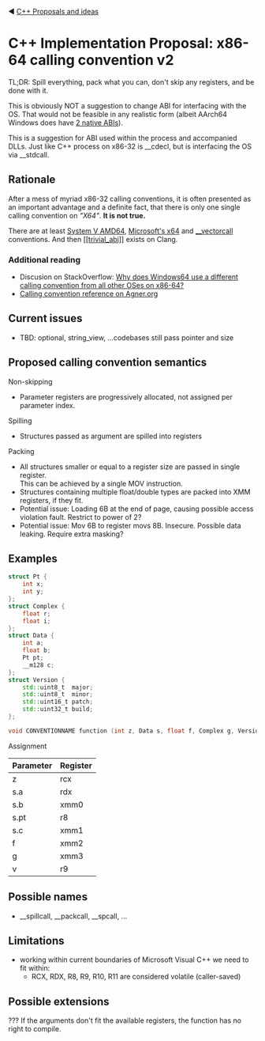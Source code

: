 ﻿:arrow_backward: [C++ Proposals and ideas](README.md)

# C++ Implementation Proposal: x86-64 calling convention v2

TL;DR: Spill everything, pack what you can, don't skip any registers, and be done with it.

This is obviously NOT a suggestion to change ABI for interfacing with the OS.
That would not be feasible in any realistic form
(albeit AArch64 Windows does have [2 native ABIs](https://learn.microsoft.com/en-us/windows/arm/arm64ec)).

This is a suggestion for ABI used within the process and accompanied DLLs.
Just like C++ process on x86-32 is __cdecl, but is interfacing the OS via __stdcall.

## Rationale

After a mess of myriad x86-32 calling conventions, 
it is often presented as an important advantage and a definite fact,
that there is only one single calling convention on *"X64"*.
**It is not true.**

There are at least
[System V AMD64](https://en.wikipedia.org/wiki/X86_calling_conventions?useskin=vector#x86-64_calling_conventions),
[Microsoft's x64](https://learn.microsoft.com/en-us/cpp/build/x64-calling-convention?view=msvc-170)
and
[__vectorcall](https://learn.microsoft.com/en-us/cpp/cpp/vectorcall?view=msvc-170) conventions.
And then [[[trivial_abi]]](https://quuxplusone.github.io/blog/2018/05/02/trivial-abi-101/) exists on Clang.

### Additional reading

* Discusion on StackOverflow: [Why does Windows64 use a different calling convention from all other OSes on x86-64?](https://stackoverflow.com/questions/4429398/why-does-windows64-use-a-different-calling-convention-from-all-other-oses-on-x86)
* [Calling convention reference on Agner.org](https://www.agner.org/optimize/calling_conventions.pdf)

## Current issues

* TBD: optional, string_view, ...codebases still pass pointer and size

## Proposed calling convention semantics

Non-skipping
* Parameter registers are progressively allocated, not assigned per parameter index.

Spilling
* Structures passed as argument are spilled into registers

Packing
* All structures smaller or equal to a register size are passed in single register.  
  This can be achieved by a single MOV instruction.
* Structures containing multiple float/double types are packed into XMM registers, if they fit.
* Potential issue: Loading 6B at the end of page, causing possible access violation fault. Restrict to power of 2?
* Potential issue: Mov 6B to register movs 8B. Insecure. Possible data leaking. Require extra masking?

## Examples

```cpp
struct Pt {
    int x;
    int y;
};
struct Complex {
    float r;
    float i;
};
struct Data {
    int a;
    float b;
    Pt pt;
    __m128 c;
};
struct Version {
    std::uint8_t  major;
    std::uint8_t  minor;
    std::uint16_t patch;
    std::uint32_t build;
};

void CONVENTIONNAME function (int z, Data s, float f, Complex g, Version v);
```

Assignment

Parameter | Register
-|-
z | rcx
s.a | rdx
s.b | xmm0
s.pt | r8
s.c | xmm1
f | xmm2
g | xmm3
v | r9

## Possible names

* __spillcall, __packcall, __spcall, ...

## Limitations

* working within current boundaries of Microsoft Visual C++ we need to fit within:
   * RCX, RDX, R8, R9, R10, R11 are considered volatile (caller-saved)

## Possible extensions

??? If the arguments don't fit the available registers, the function has no right to compile.
